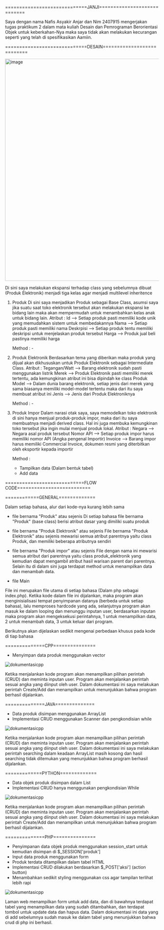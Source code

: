 =============================JANJI============================

Saya dengan nama Nafis Asyakir Anjar dan Nim 2407915 mengerjakan tugas praktikum 2 dalam mata kuliah Desain dan Pemrograman Berorientasi Objek untuk keberkahan-Nya maka saya tidak akan melakukan kecurangan seperti yang telah di spesifikasikan Aamiin.


=============================DESAIN===========================

<img width="515" height="728" alt="image" src="https://github.com/user-attachments/assets/4f375680-1050-41c5-88b3-d8f4f93166d5" />

Di sini saya melakukan ekspansi terhadap class yang sebelumnya dibuat (Produk Elektronik) menjadi tiga kelas agar menjadi multilevel inheritence

1. Produk
   Di sini saya menjadikan Produk sebagai Base Class, asumsi saya jika suatu saat toko elektronik tersebut akan melakukan ekspansi ke bidang lain maka akan mempermudah untuk menambahkan kelas anak untuk bidang lain.
   Atribut :
   Id        --> Setiap produk pasti memiliki kode unik yang memudahkan sistem untuk membedakannya
   Nama      --> Setiap produk pasti memiliki nama
   Deskrpisi --> Setiap produk tentu memiliki deskripsi untuk menjelaskan produk tersebut
   Harga     --> Produk jual beli pastinya memiliki harga

   Method : -

3. Produk Elektronik
   Berdasarkan tema yang diberikan maka produk yang dijual akan dikhususkan untuk Produk Elektronik sebagai Intermediate Class.
   Atribut :
   Tegangan/Watt  --> Barang elektronik sudah pasti menggunakan listrik
   Merek          --> Produk Elektronik pasti memiliki merek tertentu, ada kemungkinan atribut ini bisa dipindah ke class                          Produk
   Model          --> Dalam dunia barang elektronik, setiap jenis dari merek yang sama biasanya memiliki model-model                               tertentu maka dari itu saya membuat atribut ini
   Jenis          --> Jenis dari Produk Elektroniknya

   Method : -

5. Produk Impor
   Dalam narasi otak saya, saya memodelkan toko elektronik di sini hanya menjual produk-produk impor, maka dari itu saya membuatnya menjadi derived class. Hal ini juga membuka kemungkinan toko tersebut jika ingin mulai menjual produk lokal.
   Atribut :
   Negara      --> Negara asal produk tersebut
   Nomor API   --> Setiap produk impor harus memiliki nomor API (Angka pengenal Importir)
   Invoice     --> Barang impor harus memiliki Commercial Invoice, dokumen resmi yang diterbitkan oleh eksportir kepada                         importir

   Method :

   - Tampilkan data (Dalam bentuk tabel)
   - Add data 

============================FLOW CODE==========================

============GENERAL=============

Dalam setiap bahasa, alur dari kode-nya kurang lebih sama

- file bernama "Produk" atau sejenis
Di setiap bahasa file bernama "Produk" (base class) berisi atribut dasar yang dimiliki suatu produk

- file bernama "Produk Elektronik" atau sejenis
File bernama "Produk Elektronik" atau sejenis mewarisi semua atribut parentnya yaitu class Produk, dan memiliki beberapa atributnya sendiri

- file bernama "Produk impor" atau sejenis
File dengan nama ini mewarisi semua atribut dari parentnya yaitu class produk_elektronik yang kemudian dapat mengambil atribut hasil warisan parent dari parentnya. Selain itu di dalam sini juga terdapat method untuk menampilkan data dan menambah data.

- file Main

File ini merupakan file utama di setiap bahasa (Dalam php sebagai index.php). Ketika kode dalam file ini dijalankan, maka program akan menginisialisasi tempat penyimpanan datanya (berbeda untuk setiap bahasa), lalu memproses hardcode yang ada, selanjutnya program akan masuk ke dalam looping dan menunggu inputan user, berdasarkan inputan maka program akan mengeksekusi perintahnya, 1 untuk menampilkan data, 2 untuk menambah data, 3 untuk keluar dari program.

Berikutnya akan dijelaskan sedikit mengenai perbedaan khusus pada kode di tiap bahasa

==============CPP===============

- Menyimpan data produk menggunakan vector

![dokumentasicpp](./Dokumentasi/cpp.jpg)

Ketika menjalankan kode program akan menampilkan pilihan perintah (CRUD) dan meminta inputan user. Program akan menjalankan perintah sesuai angka yang diinput oleh user. 
Dalam dokumentasi ini saya melakukan perintah Create/Add dan menampilkan untuk menunjukkan bahwa program berhasil dijalankan.


==============JAVA==============

- Data produk disimpan menggunakan ArrayList
- Implementasi CRUD menggunakan Scanner dan pengkondisian while

![dokumentasicpp](./Dokumentasi/java.jpg)

Ketika menjalankan kode program akan menampilkan pilihan perintah (CRUD) dan meminta inputan user. Program akan menjalankan perintah sesuai angka yang diinput oleh user. 
Dalam dokumentasi ini saya melakukan perintah searching dalam keadaan ArrayList masih kosong dan hasil searching tidak ditemukan yang menunjukkan bahwa program berhasil dijalankan.

=============PYTHON=============

- Data objek produk disimpan dalam List
- Implementasi CRUD hanya menggunakan pengkondisian While

![dokumentasicpp](./Dokumentasi/py.jpg)

Ketika menjalankan kode program akan menampilkan pilihan perintah (CRUD) dan meminta inputan user. Program akan menjalankan perintah sesuai angka yang diinput oleh user. 
Dalam dokumentasi ini saya melakukan perintah Create/Add dan menampilkan untuk menunjukkan bahwa program berhasil dijalankan.

==============PHP===============

- Penyimpanan data objek produk menggunakan session_start untuk kemudian disimpan di $_SESSION['produk']
- Input data produk menggunakan form
- Produk terdata ditampilkan dalam tabel HTML
- Implementasi CRUD dilakukan berdasarkan $_POST['aksi'] (action button)
- Menambahkan sedikit styling menggunakan css agar tampilan terlihat lebih rapi
  
![dokumentasicpp](./Dokumentasi/php.jpg)

Laman web menampilkan form untuk add data, dan di bawahnya terdapat tabel yang menampilkan data yang sudah ditambahkan, dan terdapat tombol untuk update data dan hapus data.
Dalam dokumentasi ini data yang di add sebelumnya sudah masuk ke dalam tabel yang menunjukkan bahwa crud di php ini berhasil.

